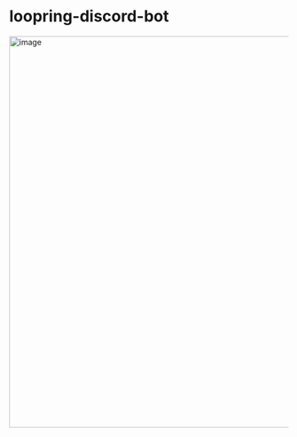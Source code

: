 # loopring-discord-bot

<img width="705" alt="image" src="https://user-images.githubusercontent.com/1503991/170371329-fb1fa32c-b6f2-48b6-9ccf-911adebe490f.png">

